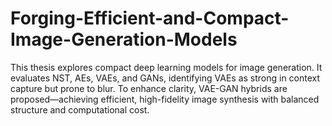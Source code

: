 # Forging-Efficient-and-Compact-Image-Generation-Models
This thesis explores compact deep learning models for image generation. It evaluates NST, AEs, VAEs, and GANs, identifying VAEs as strong in context capture but prone to blur. To enhance clarity, VAE-GAN hybrids are proposed—achieving efficient, high-fidelity image synthesis with balanced structure and computational cost.
